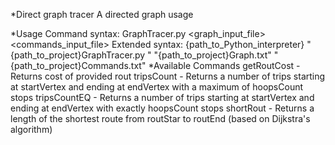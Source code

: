 *Direct graph tracer
    A directed graph usage

*Usage
    Command syntax:
	GraphTracer.py <graph_input_file> <commands_input_file>
    Extended syntax:
	{path_to_Python_interpreter} "{path_to_project}GraphTracer.py " "{path_to_project}Graph.txt" "{path_to_project}Commands.txt"
*Available Commands
    getRoutCost  - Returns cost of provided rout
    tripsCount   - Returns a number of trips starting at startVertex and ending at endVertex with a maximum of hoopsCount stops
    tripsCountEQ - Returns a number of trips starting at startVertex and ending at endVertex with exactly hoopsCount stops
    shortRout    - Returns a length of the shortest route from routStar to routEnd (based on Dijkstra's algorithm)
